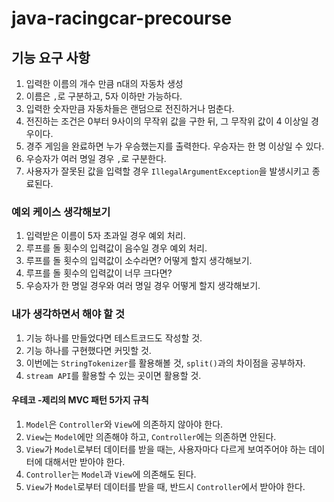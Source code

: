 # java-racingcar-precourse

## 기능 요구 사항
1. 입력한 이름의 개수 만큼 n대의 자동차 생성
2. 이름은 `,`로 구분하고, 5자 이하만 가능하다.
3. 입력한 숫자만큼 자동차들은 랜덤으로 전진하거나 멈춘다.
4. 전진하는 조건은 0부터 9사이의 무작위 값을 구한 뒤, 그 무작위 값이 4 이상일 경우이다.
5. 경주 게임을 완료하면 누가 우승했는지를 출력한다. 우승자는 한 명 이상일 수 있다.
6. 우승자가 여러 명일 경우 `,`로 구분한다.
7. 사용자가 잘못된 값을 입력할 경우 `IllegalArgumentException`을 발생시키고 종료된다.

### 예외 케이스 생각해보기
1. 입력받은 이름이 5자 초과일 경우 예외 처리.
2. 루프를 돌 횟수의 입력값이 음수일 경우 예외 처리.
3. 루프를 돌 횟수의 입력값이 소수라면? 어떻게 할지 생각해보기.
4. 루프를 돌 횟수의 입력값이 너무 크다면?
5. 우승자가 한 명일 경우와 여러 명일 경우 어떻게 할지 생각해보기.

### 내가 생각하면서 해야 할 것
1. 기능 하나를 만들었다면 테스트코드도 작성할 것.
2. 기능 하나를 구현했다면 커밋할 것.
3. 이번에는 `StringTokenizer`를 활용해볼 것, `split()`과의 차이점을 공부하자. 
4. `stream API`를 활용할 수 있는 곳이면 활용할 것.

#### 우테코 -제리의 MVC 패턴 5가지 규칙
1. `Model`은 `Controller`와 `View`에 의존하지 않아야 한다.
2. `View`는 `Model`에만 의존해야 하고, `Controller`에는 의존하면 안된다.
3. `View`가 `Model`로부터 데이터를 받을 때는, 사용자마다 다르게 보여주어야 하는 데이터에 대해서만 받아야 한다.
4. `Controller`는 `Model`과 `View`에 의존해도 된다.
5. `View`가 `Model`로부터 데이터를 받을 때, 반드시 `Controller`에서 받아야 한다.